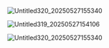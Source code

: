 ![Untitled320_20250527155340](https://github.com/user-attachments/assets/75df57d1-7c31-471f-bd62-17e1ba2e79c8)

![Untitled319_20250527154106](https://github.com/user-attachments/assets/31f388b5-3ffc-469f-81d4-a0dc0c01a582)


![Untitled320_20250527155340](https://github.com/user-attachments/assets/95faceec-c248-4952-bfe4-69ecd75f8dfa)
